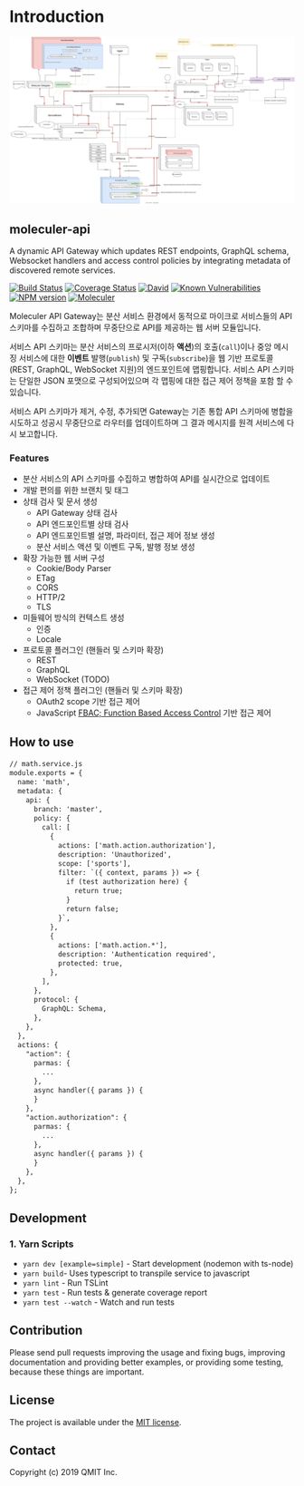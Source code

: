 # Introduction

![API Gateway](diagram.svg)

## moleculer-api

A dynamic API Gateway which updates REST endpoints, GraphQL schema, Websocket handlers and access control policies by integrating metadata of discovered remote services.

[![Build Status](https://travis-ci.org/qmit-pro/moleculer-api.svg?branch=master)](https://travis-ci.org/qmit-pro/moleculer-api) [![Coverage Status](https://coveralls.io/repos/github/qmit-pro/moleculer-api/badge.svg?branch=master)](https://coveralls.io/github/qmit-pro/moleculer-api?branch=master) [![David](https://img.shields.io/david/qmit-pro/moleculer-api.svg)](https://david-dm.org/qmit-pro/moleculer-api) [![Known Vulnerabilities](https://snyk.io/test/github/qmit-pro/moleculer-api/badge.svg)](https://snyk.io/test/github/qmit-pro/moleculer-api) [![NPM version](https://img.shields.io/npm/v/moleculer-api.svg)](https://www.npmjs.com/package/moleculer-api) [![Moleculer](https://badgen.net/badge/Powered%20by/Moleculer/0e83cd)](https://moleculer.services)

Moleculer API Gateway는 분산 서비스 환경에서 동적으로 마이크로 서비스들의 API 스키마를 수집하고 조합하며 무중단으로 API를 제공하는 웹 서버 모듈입니다.

서비스 API 스키마는 분산 서비스의 프로시저\(이하 **액션**\)의 호출\(`call`\)이나 중앙 메시징 서비스에 대한 **이벤트** 발행\(`publish`\) 및 구독\(`subscribe`\)을 웹 기반 프로토콜\(REST, GraphQL, WebSocket 지원\)의 엔드포인트에 맵핑합니다. 서비스 API 스키마는 단일한 JSON 포맷으로 구성되어있으며 각 맵핑에 대한 접근 제어 정책을 포함 할 수 있습니다.

서비스 API 스키마가 제거, 수정, 추가되면 Gateway는 기존 통합 API 스키마에 병합을 시도하고 성공시 무중단으로 라우터를 업데이트하며 그 결과 메시지를 원격 서비스에 다시 보고합니다.

### Features

- 분산 서비스의 API 스키마를 수집하고 병합하여 API를 실시간으로 업데이트
- 개발 편의를 위한 브랜치 및 태그
- 상태 검사 및 문서 생성
  - API Gateway 상태 검사
  - API 엔드포인트별 상태 검사
  - API 엔드포인트별 설명, 파라미터, 접근 제어 정보 생성
  - 분산 서비스 액션 및 이벤트 구독, 발행 정보 생성
- 확장 가능한 웹 서버 구성
  - Cookie/Body Parser
  - ETag
  - CORS
  - HTTP/2
  - TLS
- 미들웨어 방식의 컨텍스트 생성
  - 인증
  - Locale
- 프로토콜 플러그인 \(핸들러 및 스키마 확장\)
  - REST
  - GraphQL
  - WebSocket \(TODO\)
- 접근 제어 정책 플러그인 \(핸들러 및 스키마 확장\)
  - OAuth2 scope 기반 접근 제어
  - JavaScript [FBAC; Function Based Access Control](https://arxiv.org/abs/1609.04514) 기반 접근 제어

## How to use

```
// math.service.js
module.exports = {
  name: 'math',
  metadata: {
    api: {
      branch: 'master',
      policy: {
        call: [
          {
            actions: ['math.action.authorization'],
            description: 'Unauthorized',
            scope: ['sports'],
            filter: `({ context, params }) => {
              if (test authorization here) {
                return true;
              }
              return false;
            }`,
          },
          {
            actions: ['math.action.*'],
            description: 'Authentication required',
            protected: true,
          },
        ],
      },
      protocol: {
        GraphQL: Schema,
      },
    },
  },
  actions: {
    "action": {
      parmas: {
        ...
      },
      async handler({ params }) {
      }
    },
    "action.authorization": {
      parmas: {
        ...
      },
      async handler({ params }) {
      }
    },
  },
};

```

## Development

### 1. Yarn Scripts

- `yarn dev [example=simple]` - Start development \(nodemon with ts-node\)
- `yarn build`- Uses typescript to transpile service to javascript
- `yarn lint` - Run TSLint
- `yarn test` - Run tests & generate coverage report
- `yarn test --watch` - Watch and run tests

## Contribution

Please send pull requests improving the usage and fixing bugs, improving documentation and providing better examples, or providing some testing, because these things are important.

## License

The project is available under the [MIT license](https://tldrlegal.com/license/mit-license).

## Contact

Copyright \(c\) 2019 QMIT Inc.
